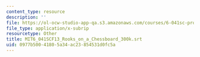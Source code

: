 ```yaml
---
content_type: resource
description: ''
file: https://ol-ocw-studio-app-qa.s3.amazonaws.com/courses/6-041sc-probabilistic-systems-analysis-and-applied-probability-fall-2013/0977b50041805a34ac23854531d0fc5a_MIT6_041SCF13_Rooks_on_a_Chessboard_300k.vtt
file_type: application/x-subrip
resourcetype: Other
title: MIT6_041SCF13_Rooks_on_a_Chessboard_300k.srt
uid: 0977b500-4180-5a34-ac23-854531d0fc5a
---
```

